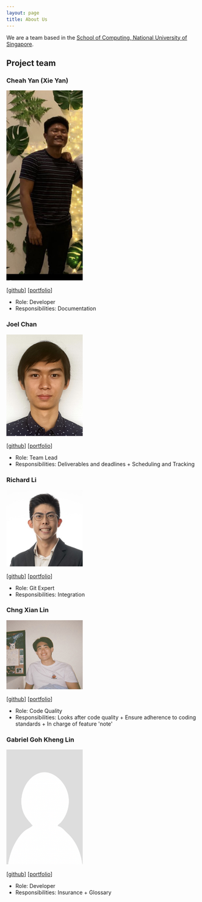 ```yaml
---
layout: page
title: About Us
---
```


We are a team based in the [School of Computing, National University of Singapore](http://www.comp.nus.edu.sg).

## Project team

### Cheah Yan (Xie Yan)

<img src="images/cheahyanxieyan.png" width="200px">


[[github](https://github.com/CheahYan)]
[[portfolio](team/cheahyan.md)]

* Role: Developer
* Responsibilities: Documentation

### Joel Chan

<img src="images/joelchanzhiyang.png" width="200px">

[[github](https://github.com/JoelChanZhiYang/)]
[[portfolio](team/joelchan.md)]

* Role: Team Lead
* Responsibilities: Deliverables and deadlines + Scheduling and Tracking

### Richard Li

<img src="images/rldefa.png" width="200px">

[[github](http://github.com/rldefa)] [[portfolio](team/richardli.md)]

* Role: Git Expert
* Responsibilities: Integration

### Chng Xian Lin

<img src="images/xianlinc.png" width="200px">

[[github](http://github.com/xianlinc)]
[[portfolio](team/xianlinc.md)]

* Role: Code Quality
* Responsibilities: Looks after code quality + Ensure adherence to coding standards + In charge of feature 'note'

### Gabriel Goh Kheng Lin

<img src="images/kawaiigabrielneko.png" width="200px">

[[github](http://github.com/kawaiigabrielneko)]
[[portfolio](team/kawaiigabrielneko.md)]

* Role: Developer
* Responsibilities: Insurance + Glossary
